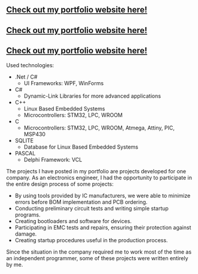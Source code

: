 ## [Check out my portfolio website here!](https://damiankjkujawski.github.io/)
## [Check out my portfolio website here!](https://damiankjkujawski.github.io/)
## [Check out my portfolio website here!](https://damiankjkujawski.github.io/)



Used technologies:

- .Net / C#
  - UI Frameworks: WPF, WinForms
- C#
  - Dynamic-Link Libraries for more advanced applications
- C++
  - Linux Based Embedded Systems
  - Microcontrollers: STM32, LPC, WROOM
- C
  - Microcontrollers: STM32, LPC, WROOM, Atmega, Attiny, PIC, MSP430
- SQLITE
  - Database for Linux Based Embedded Systems
- PASCAL
  - Delphi Framework: VCL

The projects I have posted in my portfolio are projects developed for one company. As an electronics engineer, I had the opportunity to participate in the entire design process of some projects:

- By using tools provided by IC manufacturers, we were able to minimize errors before BOM implementation and PCB ordering.
- Conducting preliminary circuit tests and writing simple startup programs.
- Creating bootloaders and software for devices.
- Participating in EMC tests and repairs, ensuring their protection against damage.
- Creating startup procedures useful in the production process.

Since the situation in the company required me to work most of the time as an independent programmer, some of these projects were written entirely by me.
